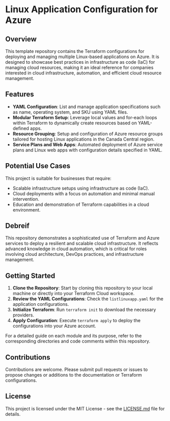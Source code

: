 # Linux Application Configuration for Azure

## Overview

This template repository contains the Terraform configurations for deploying and managing multiple Linux-based applications on Azure. It is designed to showcase best practices in infrastructure as code (IaC) for managing cloud resources, making it an ideal reference for companies interested in cloud infrastructure, automation, and efficient cloud resource management.

## Features

- **YAML Configuration**: List and manage application specifications such as name, operating system, and SKU using YAML files.
- **Modular Terraform Setup**: Leverage local values and for-each loops within Terraform to dynamically create resources based on YAML-defined apps.
- **Resource Grouping**: Setup and configuration of Azure resource groups tailored for hosting Linux applications in the Canada Central region.
- **Service Plans and Web Apps**: Automated deployment of Azure service plans and Linux web apps with configuration details specified in YAML.

## Potential Use Cases

This project is suitable for businesses that require:
- Scalable infrastructure setups using infrastructure as code (IaC).
- Cloud deployments with a focus on automation and minimal manual intervention.
- Education and demonstration of Terraform capabilities in a cloud environment.

## Debreif

This repository demonstrates a sophisticated use of Terraform and Azure services to deploy a resilient and scalable cloud infrastructure. It reflects advanced knowledge in cloud automation, which is critical for roles involving cloud architecture, DevOps practices, and infrastructure management.

## Getting Started

1. **Clone the Repository**: Start by cloning this repository to your local machine or directly into your Terraform Cloud workspace.
2. **Review the YAML Configurations**: Check the `listlinuxapp.yaml` for the application configurations.
3. **Initialize Terraform**: Run `terraform init` to download the necessary providers.
4. **Apply Configuration**: Execute `terraform apply` to deploy the configurations into your Azure account.

For a detailed guide on each module and its purpose, refer to the corresponding directories and code comments within this repository.

## Contributions

Contributions are welcome. Please submit pull requests or issues to propose changes or additions to the documentation or Terraform configurations.

## License

This project is licensed under the MIT License - see the [LICENSE.md](LICENSE.md) file for details.
